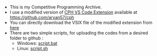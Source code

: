 - This is my Competitive Programming Archive.
- I use a modified version of [CPH VS Code Extension](https://github.com/agrawal-d/cph) available at https://github.com/aryan57/cph
- You can directly download the VSIX file of the modified extension from [here](https://github.com/aryan57/cp-tips/blob/main/competitive-programming-helper-custom-0.0.1.vsix)
- There are two simple scripts, for uploading the codes from a desired folder to github :
  - Windows: [script.bat](https://github.com/aryan57/cp-archive/blob/master/script.bat)
  - Linux: [script.sh](https://github.com/aryan57/cp-archive/blob/master/script.sh)
